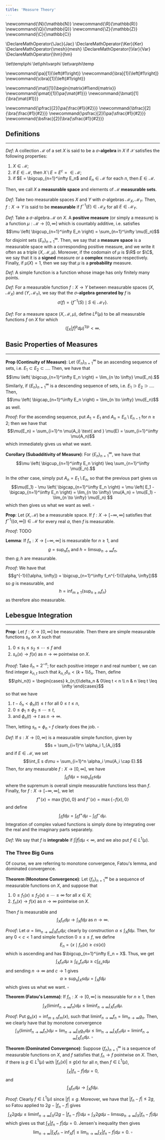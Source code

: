 ```yaml
---
title: 'Measure Theory'
...
```


\newcommand{\N}{\mathbb{N}}
\newcommand{\R}{\mathbb{R}}
\newcommand{\Q}{\mathbb{Q}}
\newcommand{\Z}{\mathbb{Z}}
\newcommand{\C}{\mathbb{C}}

\DeclareMathOperator{\Jac}{Jac}
\DeclareMathOperator{\Ker}{Ker}
\DeclareMathOperator{\mesh}{mesh}
\DeclareMathOperator{\Var}{Var}
\DeclareMathOperator{\hm}{hm}

\let\temp\phi
\let\phi\varphi
\let\varphi\temp

\newcommand{\pa}[1]{\left(#1\right)}
\newcommand{\bra}[1]{\left[#1\right]}
\newcommand{\cbra}[1]{\left\{#1\right\}}

\newcommand{\mat}[1]{\begin{matrix}#1\end{matrix}}
\newcommand{\pmat}[1]{\pa{\mat{#1}}}
\newcommand{\bmat}[1]{\bra{\mat{#1}}}

\newcommand{\pfrac}[2]{\pa{\frac{#1}{#2}}}
\newcommand{\bfrac}[2]{\bra{\frac{#1}{#2}}}
\newcommand{\psfrac}[2]{\pa{\sfrac{#1}{#2}}}
\newcommand{\bsfrac}[2]{\bra{\sfrac{#1}{#2}}}

## Definitions

-------

_Def_: A collection $\mathcal M$ of a set $X$ is said to be a $\sigma$**-algebra** in $X$ if $\mathcal X$ satisfies the following properties:

1. $X \in \mathcal M$;
2. if $E \in \mathcal M$, then $X \setminus E = E^c = \in \mathcal M$; 
3. if $E = \bigcup_{n=1}^\infty E_n$ and $E_n \in \mathcal M$ for each $n$, then $E \in \mathcal M$.

Then, we call $X$ a **measurable space** and elements of $\mathcal M$ **measurable sets**.

_Def_: Take two measurable spaces $X$ and $Y$ with $\sigma$-algebras $\mathcal M_X, \mathcal M_Y$. Then, $f: X \to Y$ is said to be **measurable** if $f^{-1}(E) \in \mathcal M_X$ for all $E \in \mathcal M_Y$.

_Def_: Take a $\sigma$-algebra $\mathcal M$ on $X$. A **positive measure** (or simply a measure) is a function $\mu: \mathcal M \to [0, \infty]$ which is countably additive, i.e. satisfies
$$\mu \left( \bigcup_{n=1}^\infty E_n \right) = \sum_{n=1}^\infty \mu(E_n)$$
for disjoint sets $\{E_n\}_{n=1}^\infty$.
Then, we say that a **measure space** is a measurable space with a corresponding positive measure, and we write it often as a triple $(X, \mathcal M, \mu)$. Moreover, if the codomain of $\mu$ is $\R$ or $\C$, we say that it is a **signed** measure or a **complex** measure respectively. Finally, if $\mu(X) = 1$, then we say that $\mu$ is a **probability** measure.

_Def_: A simple function is a function whose image has only finitely many points.

_Def_: For a measurable function $f: X \to Y$ between measurable spaces $(X, \mathcal M_X)$ and $(Y, \mathcal M_Y)$, we say that the $\sigma$**-algebra generated by** $f$ is
$$\sigma(f) = \{f^{-1}(S) \mid S \in \mathcal M_Y\}.$$

_Def_: For a measure space $(X, \mathcal M, \mu)$, define $L^p(\mu)$ to be all measurable functions $f$ on $X$ for which
$$\left(\int_X |f|^p d\mu\right)^{1/p} < \infty.$$

## Basic Properties of Measures

-------

**Prop (Continuity of Measure)**: Let $\{E_n\}_{n=1}^\infty$ be an ascending sequence of sets, i.e. $E_1 \subset E_2 \subset \dots$. Then, we have that 
$$\mu \left( \bigcup_{n=1}^\infty E_n \right) = \lim_{n \to \infty} \mu(E_n).$$
Similarly, if $\{E_n\}_{n=1}^\infty$ is a descending sequence of sets, i.e. $E_1 \supset E_2 \supset \dots$. Then, 
$$\mu \left( \bigcap_{n=1}^\infty E_n \right) = \lim_{n \to \infty} \mu(E_n)$$
as well.

_Proof_: For the ascending sequence, put $A_1 = E_1$ and $A_n = E_n \setminus E_{n-1}$ for $n \geq 2$; then we have that
$$\mu(E_n) = \sum_{i=1}^n \mu(A_i) \text{ and } \mu(E) = \sum_{i=1}^\infty \mu(A_n)$$
which immediately gives us what we want.

**Corollary (Subadditivity of Measure)**: For $\{E_n\}_{n=1}^\infty$, we have that
$$\mu \left( \bigcup_{n=1}^\infty E_n \right) \leq \sum_{n=1}^\infty \mu(E_n).$$

In the other case, simply put $A_n = E_1 \setminus E_n$, so that the previous part gives us
$$\mu(E_1) - \mu \left( \bigcap_{n=1}^\infty E_n \right) = \mu \left( E_1 - \bigcap_{n=1}^\infty E_n \right) = \lim_{n \to \infty} \mu(A_n) = \mu(E_1) - \lim_{n \to \infty} \mu(E_n) $$
which then gives us what we want as well. $\square$

**Prop**: Let $(X, \mathcal M)$ be a measurable space. If $f: X \to [-\infty, \infty]$ satisfies that $f^{-1}((\alpha, \infty]) \in \mathcal M$ for every real $\alpha$, then $f$ is measurable.

_Proof_: TODO

**Lemma**: If $f_n: X \to [-\infty, \infty]$ is measurable for $n \geq 1$, and
$$g = \sup_n f_n \text{ and } h = \limsup_{n \to \infty} f_n,$$
then $g, h$ are measurable.

_Proof_: We have that
$$g^{-1}((\alpha, \infty]) = \bigcup_{n=1}^\infty f_n^{-1}((\alpha, \infty])$$
so $g$ is measurable, and
$$h = \inf_{m \geq 1} \left\{ \sup_{n \geq m} f_n \right\}$$
as therefore also measurable.

## Lebesgue Integration

-------

**Prop**: Let $f: X \to [0, \infty]$ be measurable. Then there are simple measurable functions $s_n$ on $X$ such that

1. $0 \leq s_1 \leq s_2 \leq \cdots \leq f$ and 
2. $s_n(x) \to f(x)$ as $n \to \infty$ pointwise on $X$.

_Proof_: Take $\delta_n = 2^{-n}$; for each positive integer $n$ and real number $t$, we can find integer $k_{n,t}$ such that $k_{n,t}\delta_n < (k+1)\delta_n$. Then, define
$$\phi_n(t) = \begin{cases} k_{n,t}\delta_n & 0\leq t < n \\ n & n \leq t \leq \infty \end{cases}$$
so that we have 

1. $t - \delta_n < \phi_n(t) \leq t$ for all $0 \leq t \leq n$,
2. $0 \leq \phi_1 \leq \phi_2 \leq \cdots \leq t$, 
3. and $\phi_n(t) \to t$ as $n \to \infty$.

Then, letting $s_n = \phi_n \circ f$ clearly does the job. $\square$

_Def_: If $s: X \to [0, \infty)$ is a measurable simple function, given by 
$$s = \sum_{i=1}^n \alpha_i 1_{A_i}$$
and if $E \in \mathcal M$, we set
$$\int_E s d\mu = \sum_{i=1}^n \alpha_i \mu(A_i \cap E).$$
Then, for any measurable $f: X \to [0, \infty]$, we have
$$\int_E f d\mu = \sup_s \int_E s d\mu$$
where the supremum is overall simple measurable functions less than $f$. Finally, for $f: X \to [-\infty, \infty]$, we let
$$f^+(x) = \max\{f(x), 0\} \text{ and } f^-(x) = \max\{-f(x), 0\}$$
and define
$$\int_E f d\mu = \int_E f^+ d\mu - \int_E f^- d\mu.$$
Integration of complex valued functions is simply done by integrating over the real and the imaginary parts separately.

_Def_: We say that $f$ is **integrable** if $\int |f| d\mu < \infty$, and we also put $f \in L^1(\mu)$.

### The Three Big Guns

Of course, we are referring to monotone convergence, Fatou's lemma, and dominated convergence.

**Theorem (Monotone Convergence)**: Let $\{f_n\}_{n=1}^\infty$ be a sequence of measurable functions on $X$, and suppose that

1. $0 \leq f_1(x) \leq f_2(x) \leq \cdots \leq \infty$ for all $x \in X$;
2. $f_n(x) \to f(x)$ as $n \to \infty$ pointwise on $X$.

Then $f$ is measurable and
$$\int_X f_n d\mu \to \int_X f d\mu \text{ as } n \to \infty.$$

_Proof_: Let $\alpha = \lim_{n \to \infty} \int_X f_n d\mu$; clearly by construction $\alpha \leq \int_X f d\mu$. Then, for any $0 < c < 1$ and simple function $0 \leq s \leq f$, we define
$$E_n = \{x \mid f_n(x) \geq c s(x) \}$$
which is ascending and has $\bigcup_{n=1}^\infty E_n = X$. Thus, we get
$$\int_X f_n d\mu \geq \int_{E_n} f_n d\mu \geq c \int_{E_n} s d\mu$$
and sending $n \to \infty$ and $c \to 1$ gives
$$\alpha \geq \sup_s \int_X s d\mu = \int_X f d\mu$$
which gives us what we want. $\square$

**Theorem (Fatou's Lemma)**: If $f_n: X \to [0, \infty]$ is measurable for $n \geq 1$, then
$$\int_X \left(\liminf_{n \to \infty} f_n\right) d\mu \leq \liminf_{n \to \infty} \int_X f_n d\mu.$$

_Proof_: Put $g_n(x) = \inf_{m \geq n} f_m(x)$, such that $\liminf_{n \to \infty} f_n = \lim_{n \to \infty} g_n$. Then, we clearly have that by monotone convergence
$$\int_X \left(\liminf_{n \to \infty} f_n\right) d\mu = \lim_{n \to \infty} \int_X g_n d\mu \leq \lim_{n \to \infty} \int_X f_n d\mu = \liminf_{n \to \infty} \int_X f_n d\mu. \ \square$$

**Theorem (Dominated Convergence)**: Suppose $\{f_n\}_{n=1}^\infty$ is a sequence of measurable functions on $X$, and $f$ satisfies that $f_n \to f$ pointwise on $X$. Then, if there is $g \in L^1(\mu)$ with $|f_n(x)| \leq g(x)$ for all $n$, then $f \in L^1(\mu)$,
$$\int_X |f_n - f| d\mu = 0,$$
and
$$\int_X f_n d\mu \to \int_X f d\mu.$$

_Proof_: Clearly $f \in L^1(\mu)$ since $|f| \leq g$. Moreover, we have that $|f_n - f| \leq 2g$, so Fatou applied to $2g - |f_n - f|$ gives
$$\int_X 2g d\mu \leq \liminf_{n \to \infty} \int_X (2g - |f_n - f|)d\mu = \int_X 2g d\mu - \limsup_{n \to \infty} \int_X |f_n - f|d\mu$$
which gives us that $\int_X |f_n - f| d\mu = 0$. Jensen's inequality then gives 
$$\lim_{n \to \infty}\left|\int_X f_n - \inf_X f\right| \leq \lim_{n \to \infty} \int_X |f_n - f|d\mu = 0. \ \square$$
